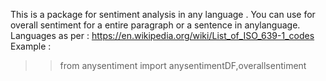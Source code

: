 This is a  package for sentiment analysis in any language . You can use for overall sentiment for a entire paragraph or a sentence in anylanguage.
Languages as per : https://en.wikipedia.org/wiki/List_of_ISO_639-1_codes
Example :
>>from anysentiment import anysentimentDF,overallsentiment